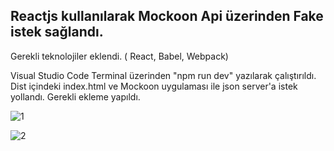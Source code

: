 ## Reactjs kullanılarak Mockoon Api üzerinden Fake istek sağlandı.

Gerekli teknolojiler eklendi. ( React, Babel, Webpack)

 Visual Studio Code Terminal üzerinden "npm run dev" yazılarak çalıştırıldı. Dist içindeki index.html ve Mockoon uygulaması ile json server'a istek yollandı. Gerekli ekleme yapıldı.

![1](https://user-images.githubusercontent.com/43873156/61063717-1bd33c00-a409-11e9-9832-7649c1a6d583.png)

![2](https://user-images.githubusercontent.com/43873156/61063723-1ece2c80-a409-11e9-8674-05b9ee068b3f.png)


